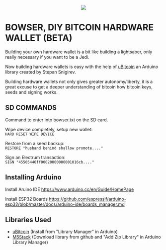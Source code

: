 

  <p align="center">
<img src="https://i.imgur.com/PJXob0B.png" />
</p>

<h1>BOWSER, DIY BITCOIN HARDWARE WALLET (BETA)</h1>

Building your own hardware wallet is a bit like building a lightsaber, only really necessary if you want to be a Jedi.

Now building hardware wallets is easy with the help of <a href="https://github.com/micro-bitcoin/uBitcoin">uBitcoin</a> an Arduino library created by Stepan Snigirev.

Building hardware wallets not only gives greater autonomy/liberty, it is a great excuse to get a deeper understanding of bitcoin how bitcoin keys, seeds and signing works.

## SD COMMANDS

Command to enter into bowser.txt on the SD card.

Wipe device completely, setup new wallet:<br/>
```HARD RESET WIPE DEVICE```

Restore from a seed backup:<br/>
```RESTORE "husband behind shallow promote...."```
    
Sign an Electrum transaction:<br/>
```SIGN "45505446ff00020000000001016cb...."```

## Installing Arduino
Install Aruino IDE
https://www.arduino.cc/en/Guide/HomePage

Install ESP32 Boards
https://github.com/espressif/arduino-esp32/blob/master/docs/arduino-ide/boards_manager.md

## Libraries Used
- <a href="https://github.com/micro-bitcoin/uBitcoin">uBitcoin</a> (Install from "Library Manager" in Arduino)
- <a href="https://github.com/m5stack/M5Stack">M5Stack</a> (Download library from github and "Add Zip Library" in Arduino Library Manager) 


